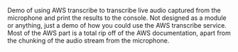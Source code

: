 Demo of using AWS transcribe to transcribe live audio captured from the microphone and print the results to the console.
Not designed as a module or anything, just a demo of how you could use the AWS transcribe service.
Most of the AWS part is a total rip off of the AWS documentation, apart from the chunking of the audio stream from the microphone.
